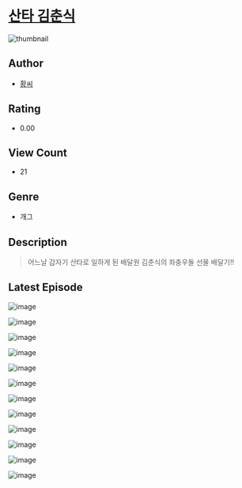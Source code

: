# [산타 김춘식](https://comic.naver.com/challenge/list?titleId=811299)
![thumbnail](https://image-comic.pstatic.net/user_contents_data/challenge_comic/2023/05/25/333489/upload_7363778342496002918_480x623.jpeg)

## Author
- [황씨](https://comic.naver.com/artistTitle?id=333489)

## Rating
- 0.00

## View Count
- 21

## Genre
- 개그

## Description
> 어느날 갑자기 산타로 일하게 된 배달원 김춘식의 좌충우돌 선물 배달기!!


## Latest Episode
![image](https://image-comic.pstatic.net/user_contents_data/challenge_comic/2023/05/25/333489/upload_7293921781809166645.jpeg)

![image](https://image-comic.pstatic.net/user_contents_data/challenge_comic/2023/05/25/333489/upload_3703476435456057906.jpeg)

![image](https://image-comic.pstatic.net/user_contents_data/challenge_comic/2023/05/25/333489/upload_7364006826116408888.jpeg)

![image](https://image-comic.pstatic.net/user_contents_data/challenge_comic/2023/05/25/333489/upload_3990814013162677090.jpeg)

![image](https://image-comic.pstatic.net/user_contents_data/challenge_comic/2023/05/25/333489/upload_7161621932817016165.jpeg)

![image](https://image-comic.pstatic.net/user_contents_data/challenge_comic/2023/05/25/333489/upload_3473509390829696355.jpeg)

![image](https://image-comic.pstatic.net/user_contents_data/challenge_comic/2023/05/25/333489/upload_3559588867725341751.jpeg)

![image](https://image-comic.pstatic.net/user_contents_data/challenge_comic/2023/05/25/333489/upload_3762021049503790649.jpeg)

![image](https://image-comic.pstatic.net/user_contents_data/challenge_comic/2023/05/25/333489/upload_3832951643351507299.jpeg)

![image](https://image-comic.pstatic.net/user_contents_data/challenge_comic/2023/05/25/333489/upload_4063998606669145141.jpeg)

![image](https://image-comic.pstatic.net/user_contents_data/challenge_comic/2023/05/25/333489/upload_7004277420738044985.jpeg)

![image](https://image-comic.pstatic.net/user_contents_data/challenge_comic/2023/05/25/333489/upload_7004286239158646072.jpeg)
